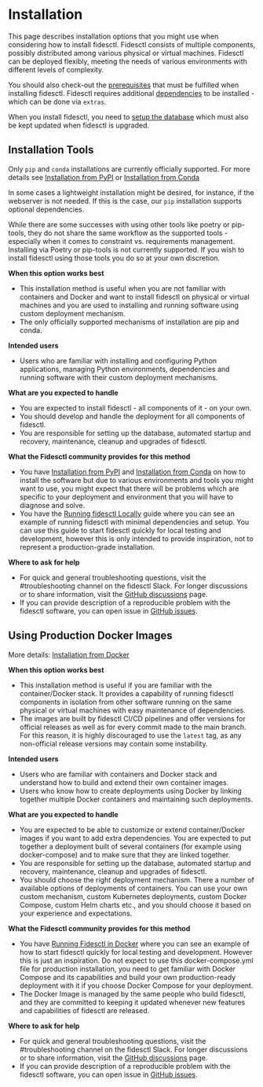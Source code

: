 # Installation

This page describes installation options that you might use when considering how to install fidesctl. Fidesctl consists of multiple components, possibly distributed among various physical or virtual machines. Fidesctl can be deployed flexibly, meeting the needs of various environments with different levels of complexity.

You should also check-out the [prerequisites](prerequisites_dependencies.md) that must be fulfilled when installing fidesctl. Fidesctl requires additional [dependencies](prerequisites_dependencies.md) to be installed - which can be done via `extras`.

When you install fidesctl, you need to [setup the database](database.md) which must also be kept updated when fidesctl is upgraded.

## Installation Tools

Only `pip` and `conda` installations are currently officially supported. For more details see [Installation from PyPI](pypi.md) or [Installation from Conda](conda.md)

In some cases a lightweight installation might be desired, for instance, if the webserver is not needed. If this is the case, our `pip` installation supports optional dependencies.

While there are some successes with using other tools like poetry or pip-tools, they do not share the same workflow as the supported tools - especially when it comes to constraint vs. requirements management. Installing via Poetry or pip-tools is not currently supported. If you wish to install fidesctl using those tools you do so at your own discretion.

**When this option works best**

* This installation method is useful when you are not familiar with containers and Docker and want to install fidesctl on physical or virtual machines and you are used to installing and running software using custom deployment mechanism.
* The only officially supported mechanisms of installation are pip and conda.

**Intended users**

* Users who are familiar with installing and configuring Python applications, managing Python environments, dependencies and running software with their custom deployment mechanisms.

**What are you expected to handle**

* You are expected to install fidesctl - all components of it - on your own.
* You should develop and handle the deployment for all components of fidesctl.
* You are responsible for setting up the database, automated startup and recovery, maintenance, cleanup and upgrades of fidesctl.

**What the Fidesctl community provides for this method**

* You have [Installation from PyPI](pypi.md) and [Installation from Conda](conda.md) on how to install the software but due to various environments and tools you might want to use, you might expect that there will be problems which are specific to your deployment and environment that you will have to diagnose and solve.
* You have the [Running fidesctl Locally](../quickstart/local_full.md) guide where you can see an example of running fidesctl with minimal dependencies and setup. You can use this guide to start fidesctl quickly for local testing and development, however this is only intended to provide inspiration, not to represent a production-grade installation.

**Where to ask for help**

* For quick and general troubleshooting questions, visit the #troubleshooting channel on the fidesctl Slack. For longer discussions or to share information, visit the [GitHub discussions](https://github.com/ethyca/fides/discussions) page.
* If you can provide description of a reproducible problem with the fidesctl software, you can open issue in [GitHub issues](https://github.com/ethyca/fides/issues).

## Using Production Docker Images

More details: [Installation from Docker](docker.md)

**When this option works best**

* This installation method is useful if you are familiar with the container/Docker stack. It provides a capability of running fidesctl components in isolation from other software running on the same physical or virtual machines with easy maintenance of dependencies.
* The images are built by fidesctl CI/CD pipelines and offer versions for official releases as well as for every commit made to the main branch. For this reason, it is highly discouraged to use the `latest` tag, as any non-official release versions may contain some instability.

**Intended users**

* Users who are familiar with containers and Docker stack and understand how to build and extend their own container images.
* Users who know how to create deployments using Docker by linking together multiple Docker containers and maintaining such deployments.

**What are you expected to handle**

* You are expected to be able to customize or extend container/Docker images if you want to add extra dependencies. You are expected to put together a deployment built of several containers (for example using docker-compose) and to make sure that they are linked together.
* You are responsible for setting up the database, automated startup and recovery, maintenance, cleanup and upgrades of fidesctl.
* You should choose the right deployment mechanism. There a number of available options of deployments of containers. You can use your own custom mechanism, custom Kubernetes deployments, custom Docker Compose, custom Helm charts etc., and you should choose it based on your experience and expectations.

**What the Fidesctl community provides for this method**

* You have [Running Fidesctl in Docker](../quickstart/docker.md) where you can see an example of how to start fidesctl quickly for local testing and development. However this is just an inspiration. Do not expect to use this docker-compose.yml file for production installation, you need to get familiar with Docker Compose and its capabilities and build your own production-ready deployment with it if you choose Docker Compose for your deployment.
* The Docker Image is managed by the same people who build fidesctl, and they are committed to keeping it updated whenever new features and capabilities of fidesctl are released.

**Where to ask for help**

* For quick and general troubleshooting questions, visit the #troubleshooting channel on the fidesctl Slack. For longer discussions or to share information, visit the [GitHub discussions](https://github.com/ethyca/fides/discussions) page.
* If you can provide description of a reproducible problem with the fidesctl software, you can open issue in [GitHub issues](https://github.com/ethyca/fides/issues).
